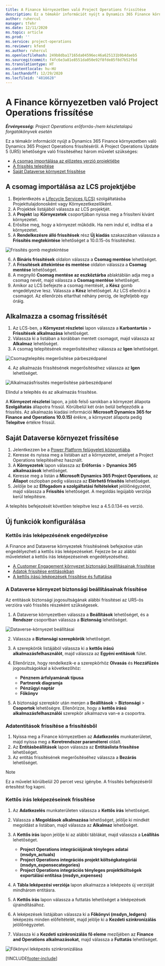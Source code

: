 ```yaml
---
title: A Finance környezetben való Project Operations frissítése
description: Ez a témakör információt nyújt a Dynamics 365 Finance környezetben való Project Operations frissítéséről.
author: ruhercul
manager: tfehr
ms.date: 12/11/2020
ms.topic: article
ms.prod: ''
ms.service: project-operations
ms.reviewer: kfend
ms.author: ruhercul
ms.openlocfilehash: 249b8dba17165da04596ec46a625131b9b4daeb5
ms.sourcegitcommit: f4fc6e3a81e8551da050e92f8fde85f8d7b52fbd
ms.translationtype: HT
ms.contentlocale: hu-HU
ms.lasthandoff: 12/29/2020
ms.locfileid: "4816628"
---
```

# <a name="update-project-operations-in-your-finance-environment"></a>A Finance környezetben való Project Operations frissítése

_**Érvényesség:** Project Operations erőforrás-/nem készletalapú forgatókönyvek esetén_


Ez a témakör információt nyújt a Dynamics 365 Finance környezetben való Dynamics 365 Project Operations frissítéséről. A Project Operations Update 5 (UR5) lehetőségre való frissítéséhez három művelet szükséges:

- [A csomag importálása az előzetes verzió projektjébe](#import)
- [A frissítés telepítése](#apply)
- [Saját Dataverse környezet frissítése](#update)

## <a name="import-the-package-into-your-lcs-project"></a><a name="import"></a>A csomag importálása az LCS projektjébe

1. Bejelentkezés a [Lifecycle Services (LCS)](https://lcs.dynamics.com/) szolgáltatásba Projekttulajdonosként vagy Környezetkezelőként.
2. A Projektek listájából válassza az LCS projektjét.
3. A **Projekt** lap **Környezetek** csoportjában nyissa meg a frissíteni kívánt környezetet.
4. Erősítse meg, hogy a környezet működik. Ha nem indul el, indítsa el a környezetet.
5. A **Rendelkezésre álló frissítések** rész **Új kiadás** szakaszában válassza a **Frissítés megtekintése** lehetőséget a 10.0.15-ös frissítéshez.

![Frissítés gomb megtekintése](media/view-update.png)

6. A **Bináris frissítések** oldalon válassza a **Csomag mentése** lehetőséget.
7. A **Frissítések áttekintése és mentése** oldalon válassza a **Csomag mentése** lehetőséget.
8. A megnyíló **Csomag mentése az eszköztárba** ablaktáblán adja meg a csomag nevét, majd válassza a **Csomag mentése** lehetőséget.
9. Amikor az LCS befejezte a csomag mentését, a **Kész** gomb engedélyezve lesz. Válassza a **Kész** lehetőséget. Az LCS ellenőrzi a csomagot. Az ellenőrzés eltarthat néhány percig, de legfeljebb egy óráig.


## <a name="apply-the-package-update"></a><a name="apply"></a>Alkalmazza a csomag frissítését

1. Az LCS-ben, a **Környezet részletei** lapon válassza a **Karbantartás** > **Frissítések alkalmazása** lehetőséget.
2. Válassza ki a listában a korábban mentett csomagot, majd válassza az **Alkalmaz** lehetőséget.
3. A csomag telepítésének megerősítéséhez válassza az **Igen** lehetőséget.

![Csomagtelepítés megerősítése párbeszédpanel](media/confirm-package-deployment.png)

4. Az alkalmazás frissítésének megerősítéséhez válassza az **Igen** lehetőséget.

![Alkalmazásfrissítés megerősítése párbeszédpanel](media/confirm-application-update.png)

Elindul a telepítés és az alkalmazás frissítése. 

A **Környezet részletei** lapon, a jobb felső sarokban a környezet állapota **Szolgáltatás** állapotra frissül. Körülbelül két órán belül befejeződik a frissítés. Az alkalmazás kiadási információi **Microsoft Dynamics 365 for Finance and Operations 10.0.15)** érékre, a környezet állapota pedig **Telepítve** értékre frissül.


## <a name="update-your-dataverse-environment"></a><a name="update"></a>Saját Dataverse környezet frissítése

1. Jelentkezzen be a [Power Platform felügyeleti központjába](https://admin.powerplatform.com/).
2. Keresse és nyissa meg a listában azt a környezetet, amelyet a Project Operations telepítéséhez használt.
3. A **Környezetek** lapon válassza az **Erőforrás** > **Dynamics 365 alkalmazások** lehetőséget.
4. Keresse meg a listán a **Microsoft Dynamics 365 Project Operations**, az **Állapot** oszlopban pedig válassza az **Elérhető frissítés** lehetőséget.
5. Jelölje be az **Elfogadom a szolgáltatási feltételeket** jelölőnégyzetet, majd válassza a **Frissítés** lehetőséget. A megoldás legújabb verziója kerül telepítésre.

A telepítés befejezését követően telepítve lesz a 4.5.0.134-es verzió.

## <a name="configure-new-features"></a>Új funkciók konfigurálása

### <a name="enable-dual-write-mapping"></a>Kettős írás leképezésének engedélyezése

A Finance and Dataverse környezetek frissítésének befejezése után engedélyezheti a kettős írás leképezéseket. Fejezze be az alábbi műveleteket a kettős írás leképezéseinek engedélyezéséhez.

- [A Customer Engagement környezet biztonsági beállításainak frissítése](#security)
- [Adatok frissítése entitásokban](#refresh)
- [A kettős írású leképezések frissítése és futtatása](#run)

### <a name="update-security-settings-on-the-dataverse-environment"></a><a name="security"></a>A Dataverse környezet biztonsági beállításainak frissítése

Az entitások biztonsági jogosultságának alábbi frissítései az UR5-ös verzióra való frissítés részeként szükségesek.

1. A Dataverse környezetben válassza a **Beállítások** lehetőséget, és a **Rendszer** csoportban válassza a **Biztonság** lehetőséget.

![Dataverse-környezet beállításai](media/Picture21.png)

2. Válassza a **Biztonsági szerepkörök** lehetőséget.
3. A szerepkörök listájából válassza ki a **kettős írású alkalmazásfelhasználót**, majd válassza az **Egyéni entitások** fület. 
4. Ellenőrizze, hogy rendelkezik-e a szerepkörhöz **Olvasás** és **Hozzáfűzés** jogosultságokkal a következőhöz:

      - **Pénznem árfolyamának típusa**
      - **Partnerek diagramja** 
      - **Pénzügyi naptár** 
      - **Főkönyv**

5. A biztonsági szerepkör után menjen a **Beállítások** > **Biztonsági** > **Csoportok** lehetőségre. Ellenőrizze, hogy a **kettős írású alkalmazásfelhasználói** szerepkör alkalmazva van-e a csoportra. 

### <a name="refresh-data-entities-from-the-update"></a><a name="refresh"></a>Adatentitások frissítése a frissítésből

1. Nyissa meg a Finance környezetben az **Adatkezelés** munkaterületet, majd nyissa meg a **Keretrendszer paraméterei** oldalt.
2. Az **Entitásbeállítások** lapon válassza az **Entitáslista frissítése** lehetőséget.
3. Az entitás frissítésének megerősítéséhez válassza a **Bezárás** lehetőséget.

 > [!NOTE]
 > Ez a művelet körülbelül 20 percet vesz igénybe. A frissítés befejezéséről értesítést fog kapni.

### <a name="update-dual-write-mappings"></a><a name="run"></a>Kettős írás leképezéseinek frissítése

1. Az **Adatkezelés** munkaterületen válassza a **Kettős írás** lehetőséget.
2. Válassza a **Megoldások alkalmazása** lehetőséget, jelölje ki mindkét megoldást a listában, majd válassza az **Alkalmaz** lehetőséget.
3. A **Kettős írás** lapon jelölje ki az alábbi táblákat, majd válassza a **Leállítás** lehetőséget.

    - **Project Operations integrációjának tényleges adatai (msdyn_actuals)**
    - **Project Operations integrációs projekt költségkategóriái (msdyn_expensecategories)**
    - **Project Operations integrációs tényleges projektköltségek exportálási entitása (msdyn_expenses)**

4. A **Tábla leképezési verziója** lapon alkalmazza a leképezés új verzióját mindhárom entitásra.
5. A **Kettős írás** lapon válassza a futtatás lehetőséget a leképezések újraindításához.
6. A leképezések listájában válassza ki a **Főkönyvi (msdyn_ledgers)** leképezés minden előfeltételét, majd jelölje ki a **Kezdeti szinkronizálás** jelölőnégyzetet. 
7. Válassza ki a **Kezdeti szinkronizálás fő eleme** mezőjében az **Finance and Operations alkalmazásokat**, majd válassza a **Futtatás** lehetőséget.
 
 ![Főkönyvi leképezés szinkronizálása](media/DW6.png)
 


[!INCLUDE[footer-include](../includes/footer-banner.md)]